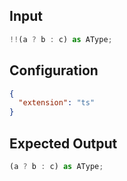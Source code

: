
## Input
```javascript input
!!(a ? b : c) as AType;
```

## Configuration
```json configuration
{
  "extension": "ts"
}
```

## Expected Output
```javascript expected output
(a ? b : c) as AType;
```
